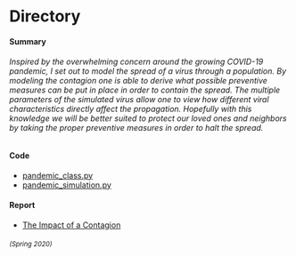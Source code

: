 # Directory

#### Summary
###### Inspired by the overwhelming concern around the growing COVID-19 pandemic, I set out to model the spread of a virus through a population. By modeling the contagion one is able to derive what possible preventive measures can be put in place in order to contain the spread. The multiple parameters of the simulated virus allow one to view how different viral characteristics directly affect the propagation. Hopefully with this knowledge we will be better suited to protect our loved ones and neighbors by taking the proper preventive measures in order to halt the spread.

#### Code
- [pandemic_class.py](https://github.com/brownlk99/Research-and-Projects/blob/main/The%20Impact%20of%20a%20Contagion/pandemic_class.py)
- [pandemic_simulation.py](https://github.com/brownlk99/Research-and-Projects/blob/main/The%20Impact%20of%20a%20Contagion/pandemic_sim.py)

#### Report
- [The Impact of a Contagion](https://github.com/brownlk99/Research-and-Projects/blob/main/The%20Impact%20of%20a%20Contagion/COGS%20320%20Pandemic%20Simulation%20(1).pdf)


###### <sub> (Spring 2020) </sub>
